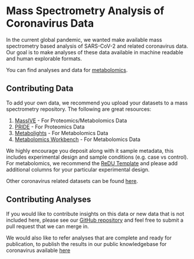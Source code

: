 # Mass Spectrometry Analysis of Coronavirus Data

In the current global pandemic, we wanted make available mass spectrometry based analysis of SARS-CoV-2 and related coronavirus data. Our goal is to make analyses of these data available in machine readable and human explorable formats. 

You can find analyses and data for [metabolomics](metabolomics.md). 

## Contributing Data

To add your own data, we recommend you upload your datasets to a mass spectrometry repository. The following are great resources:

1. [MassIVE](https://massive.ucsd.edu/ProteoSAFe/static/massive.jsp) - For Proteomics/Metabolomics Data
1. [PRIDE](https://www.ebi.ac.uk/pride/archive/) - For Proteomics Data
1. [Metabolights](https://www.ebi.ac.uk/metabolights/) - For Metabolomics Data
1. [Metabolomics Workbench](https://www.metabolomicsworkbench.org/) - For Metabolomics Data

We highly encourage you deposit along with it sample metadata, this includes experimental design and sample conditions (e.g. case vs control). For metabolomics, we recommend the [ReDU Template](https://ccms-ucsd.github.io/GNPSDocumentation/metadata/#format) and please add additional columns for your particular experimental design. 

Other coronavirus related datasets can be found [here](https://massive.ucsd.edu/ProteoSAFe/corona-mass-kb-datasets.jsp#%7B%22query%22%3A%7B%7D%2C%22table_sort_history%22%3A%22createdMillis_dsc%22%2C%22keywords_input%22%3A%22CoronaMassKB%22%7D).

## Contributing Analyses

If you would like to contribute insights on this data or new data that is not included here, please see our [GitHub repository](https://github.com/mwang87/MassSpec-Coronavirus-Project-Docs) and feel free to submit a pull request that we can merge in. 

We would also like to refer analyses that are complete and ready for publication, to publish the results in our public knowledgebase for coronavirus available [here](https://massive.ucsd.edu/ProteoSAFe/static/corona-mass-kb.jsp)
